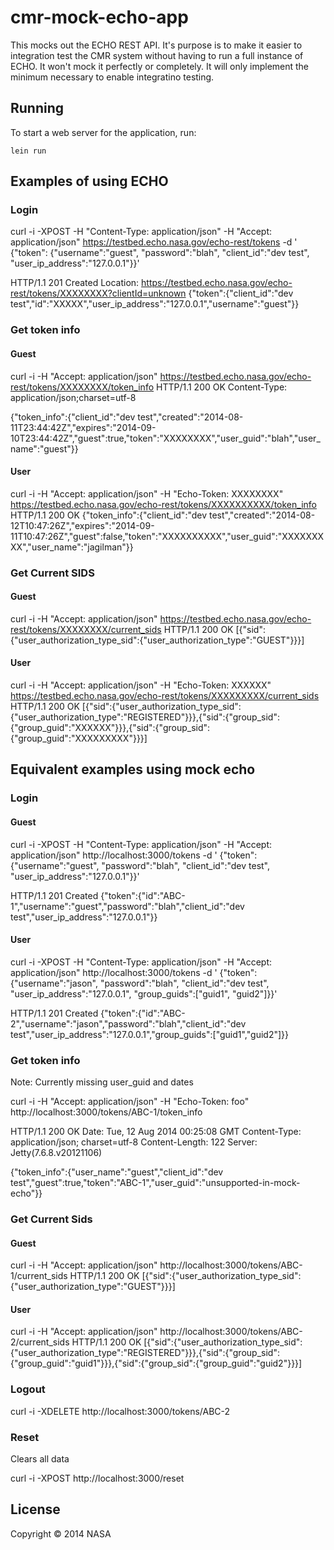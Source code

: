 # cmr-mock-echo-app

This mocks out the ECHO REST API. It's purpose is to make it easier to integration test the CMR system without having to run a full instance of ECHO. It won't mock it perfectly or completely. It will only implement the minimum necessary to enable integratino testing.

## Running

To start a web server for the application, run:

    lein run

## Examples of using ECHO

### Login

curl -i -XPOST -H "Content-Type: application/json" -H "Accept: application/json"  https://testbed.echo.nasa.gov/echo-rest/tokens -d '
{"token": {"username":"guest",
  "password":"blah",
  "client_id":"dev test",
  "user_ip_address":"127.0.0.1"}}'

HTTP/1.1 201 Created
Location: https://testbed.echo.nasa.gov/echo-rest/tokens/XXXXXXXX?clientId=unknown
{"token":{"client_id":"dev test","id":"XXXXX","user_ip_address":"127.0.0.1","username":"guest"}}

### Get token info

#### Guest

curl -i -H "Accept: application/json" https://testbed.echo.nasa.gov/echo-rest/tokens/XXXXXXXX/token_info
HTTP/1.1 200 OK
Content-Type: application/json;charset=utf-8

{"token_info":{"client_id":"dev test","created":"2014-08-11T23:44:42Z","expires":"2014-09-10T23:44:42Z","guest":true,"token":"XXXXXXXX","user_guid":"blah","user_name":"guest"}}

#### User
curl -i -H "Accept: application/json" -H "Echo-Token: XXXXXXXX" https://testbed.echo.nasa.gov/echo-rest/tokens/XXXXXXXXXX/token_info
HTTP/1.1 200 OK
{"token_info":{"client_id":"dev test","created":"2014-08-12T10:47:26Z","expires":"2014-09-11T10:47:26Z","guest":false,"token":"XXXXXXXXXX","user_guid":"XXXXXXXXX","user_name":"jagilman"}}


### Get Current SIDS

#### Guest

curl -i -H "Accept: application/json" https://testbed.echo.nasa.gov/echo-rest/tokens/XXXXXXXX/current_sids
HTTP/1.1 200 OK
[{"sid":{"user_authorization_type_sid":{"user_authorization_type":"GUEST"}}}]

#### User

curl -i -H "Accept: application/json" -H "Echo-Token: XXXXXX" https://testbed.echo.nasa.gov/echo-rest/tokens/XXXXXXXXX/current_sids
HTTP/1.1 200 OK
[{"sid":{"user_authorization_type_sid":{"user_authorization_type":"REGISTERED"}}},{"sid":{"group_sid":{"group_guid":"XXXXXX"}}},{"sid":{"group_sid":{"group_guid":"XXXXXXXXX"}}}]


## Equivalent examples using mock echo

### Login

#### Guest

curl -i -XPOST -H "Content-Type: application/json" -H "Accept: application/json"  http://localhost:3000/tokens -d '
{"token": {"username":"guest",
  "password":"blah",
  "client_id":"dev test",
  "user_ip_address":"127.0.0.1"}}'


HTTP/1.1 201 Created
{"token":{"id":"ABC-1","username":"guest","password":"blah","client_id":"dev test","user_ip_address":"127.0.0.1"}}

#### User

curl -i -XPOST -H "Content-Type: application/json" -H "Accept: application/json"  http://localhost:3000/tokens -d '
{"token": {"username":"jason",
  "password":"blah",
  "client_id":"dev test",
  "user_ip_address":"127.0.0.1",
  "group_guids":["guid1", "guid2"]}}'

HTTP/1.1 201 Created
{"token":{"id":"ABC-2","username":"jason","password":"blah","client_id":"dev test","user_ip_address":"127.0.0.1","group_guids":["guid1","guid2"]}}

### Get token info

Note: Currently missing user_guid and dates

curl -i -H "Accept: application/json" -H "Echo-Token: foo" http://localhost:3000/tokens/ABC-1/token_info

HTTP/1.1 200 OK
Date: Tue, 12 Aug 2014 00:25:08 GMT
Content-Type: application/json; charset=utf-8
Content-Length: 122
Server: Jetty(7.6.8.v20121106)

{"token_info":{"user_name":"guest","client_id":"dev test","guest":true,"token":"ABC-1","user_guid":"unsupported-in-mock-echo"}}

### Get Current Sids

#### Guest

curl -i -H "Accept: application/json" http://localhost:3000/tokens/ABC-1/current_sids
HTTP/1.1 200 OK
[{"sid":{"user_authorization_type_sid":{"user_authorization_type":"GUEST"}}}]


#### User

curl -i -H "Accept: application/json" http://localhost:3000/tokens/ABC-2/current_sids
HTTP/1.1 200 OK
[{"sid":{"user_authorization_type_sid":{"user_authorization_type":"REGISTERED"}}},{"sid":{"group_sid":{"group_guid":"guid1"}}},{"sid":{"group_sid":{"group_guid":"guid2"}}}]

### Logout

curl -i -XDELETE http://localhost:3000/tokens/ABC-2

### Reset

Clears all data

curl -i -XPOST http://localhost:3000/reset



## License

Copyright © 2014 NASA
